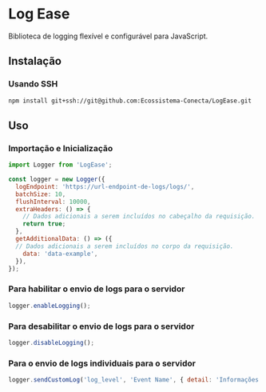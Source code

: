 # Log Ease

Biblioteca de logging flexível e configurável para JavaScript.

## Instalação

### Usando SSH

```bash
npm install git+ssh://git@github.com:Ecossistema-Conecta/LogEase.git
```

## Uso

### Importação e Inicialização

```javascript
import Logger from 'LogEase';

const logger = new Logger({
  logEndpoint: 'https://url-endpoint-de-logs/logs/',
  batchSize: 10,
  flushInterval: 10000,
  extraHeaders: () => {
    // Dados adicionais a serem incluídos no cabeçalho da requisição.
    return true;
  },
  getAdditionalData: () => ({
  // Dados adicionais a serem incluídos no corpo da requisição.
    data: 'data-example',
  }),
});
```
### Para habilitar o envio de logs para o servidor

```javascript
logger.enableLogging();
```

### Para desabilitar o envio de logs para o servidor

```javascript
logger.disableLogging();
```

### Para o envio de logs individuais para o servidor

```javascript
logger.sendCustomLog('log_level', 'Event Name', { detail: 'Informações adicionais' });
```
